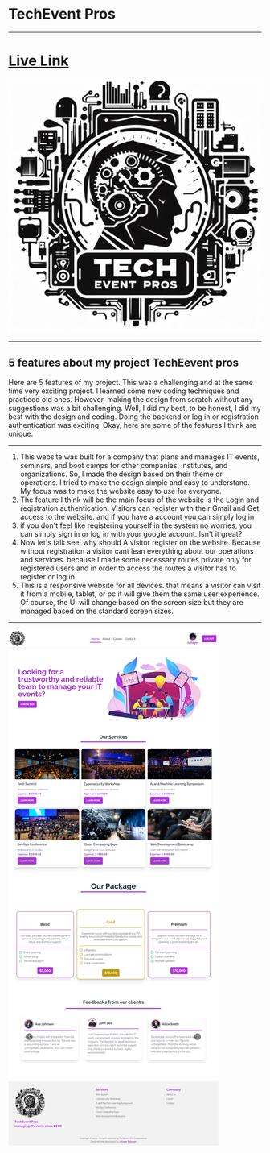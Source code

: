 # TechEvent Pros
---

# [Live Link](https://assignment-9-da9d1.web.app/)

![Logo](/public/favIcon.jpeg)

---
## 5 features about my project TechEevent pros

Here are 5 features of my project. This was a challenging and at the same time very exciting project. I learned some new coding techniques and practiced old ones. However, making the design from scratch without any suggestions was a bit challenging. Well, I did my best, to be honest, I did my best with the design and coding. Doing the backend or log in or registration authentication was exciting. Okay, here are some of the features I think are unique.

---

1. This website was built for a company that plans and manages IT events, seminars, and boot camps for other companies, institutes, and organizations. So, I made the design based on their theme or operations. I tried to make the design simple and easy to understand. My focus was to make the website easy to use for everyone.
2. The feature I think will be the main focus of the website is the Login and registration authentication. Visitors can register with their Gmail and  Get access to the website. and if you have a account you can simply log in 
3. if you don't feel like registering yourself in the system no worries, you can simply sign in or log in with your google account. Isn't it great?
4. Now let's talk see, why should A visitor register on the website. Because without registration a visitor cant lean everything about our operations and services. because I made some necessary routes private only for registered users and in order to access the routes a visitor has to register or log in.
5. This is a responsive website for all devices. that means a visitor can visit it from a mobile, tablet, or pc it will give them the same user experience. Of course, the UI will change based on the screen size but they are managed based on the standard screen sizes.  
---
![Layout](/src/imgs/layout.png)